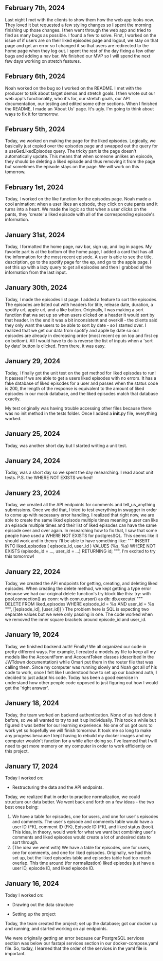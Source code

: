 ## February 7th, 2024
Last night I met with the clients to show them how the web app looks now. They loved it but requested a few styling changes so I spent the morning finishing up those changes. I then went through the web app and tried to find as many bugs as possible. I found a few to solve. First, I worked on the issue of if users are on their liked episodes page and logout, we stay on that page and get an error so I changed it so that users are redirected to the home page when they log out. I spent the rest of the day fixing a few other bugs and adding a nav bar. We finished our MVP so I will spend the next few days working on stretch features. 

## February 6th, 2024
Noah worked on the bug so I worked on the README. I met with the producer to talk about target demos and stretch goals. I then wrote out our web app's functionality, who it's for, our stretch goals, our API documentation, our testing and edited some other sections. When I finished the README, I made an 'About Us' page. It's ugly. I'm going to think about ways to fix it for tomorrow.

## February 5th, 2024
Today, we worked on making the page for the liked episodes. Logically, we basically just copied over the episodes page and swapped out the query for a useGetLikedEpisodes query. The tricky part is the page doesn't automatically update. This means that when someone unlikes an episode, they should be deleting a liked episode and thus removing it from the page but sometimes the episode stays on the page. We will work on this tomorrow. 

## February 1st, 2024
Today, I worked on the like function for the episodes page. Noah made a cool animation: when a user likes an episode, they click on cute pants and it turns into a heart. We made the logic so that when a user clicks on the pants, they 'create' a liked episode with all of the corresponding episode's information.

## January 31st, 2024

Today, I formatted the home page, nav bar, sign up, and log in pages. My favorite part is at the bottom of the home page, I added a card that has all the information for the most recent episode. A user is able to see the title, description, go to the spotify page for the ep, and go to the apple page. I set this up with a lazy query to get all episodes and then I grabbed all the information from the last input.

## January 30th, 2024

Today, I made the episodes list page. I added a feature to sort the episodes. The episodes are listed out with headers for title, release date, duration, a spotify url, apple url, and a like button. Originally, I was making a sort function that wa set up so when users clicked on a header it would sort by that header. In the end it was a bit inconsistent and overkill - the clients said they only want the users to be able to sort by date - so I started over. I realized that we get our data from spotify and apple by date so our episodes are already in decreasing order (most recent ep on top and first ep on bottom). All I would have to do is reverse the list of inputs when a 'sort by date' button is clicked. From there, it was easy.

## January 29, 2024

Today, I finally got the unit test on the get method for liked episodes to run! It passes if we are able to get a users liked episodes with no errors. It has a fake database of liked episodes for a user and passes when the status code is 200, the length of the response is equivalent to the amount of liked episodes in our mock database, and the liked episodes match that database exactly. 

My test originally was having trouble accessing other files because there was no init method in the tests folder. Once I added a __init__.py file, everything worked.

## January 25, 2024

Today, was another short day but I started writing a unit test.

## January 24, 2024

Today, was a short day so we spent the day researching. I read about unit tests. P.S. the WHERE NOT EXISTS worked!

## January 23, 2024

Today, we created all the API endpoints for comments and tell_us_anything submissions. Once we did that, I tried to test everything in swagger in order to come up with necessary error handling. I realized that right now, we are able to create the same liked episode multiple times meaning a user can like an episode multiple times and their list of liked episodes can have the same episode over and over again. In researching how to fix that, I saw that some people have used a WHERE NOT EXISTS for postgresSQL. This seems like it should work and in theory I'll be able to have something like:
"""
INSERT INTO liked_episodes (
episode_id,
user_id
)
VALUES (%s, %s)
WHERE NOT EXISTS (episode_id = ..., user_id = ...)
RETURNING id;
""",
I'm excited to try this tomorrow!

## January 22, 2024

Today, we created the API endpoints for getting, creating, and deleting liked episodes.
When creating the delete method, we kept getting a type error because we had our original delete function's try block like this:
try:
with pool.connection() as conn:
with conn.cursor() as db:
db.execute(
"""
DELETE FROM liked_episodes
WHERE episode_id = %s AND user_id = %s
""",
[[episode_id], [user_id]]
)
The problem here is SQL is expecting two separate values but we were only passing in one. The code worked when we removed the inner square brackets around episode_id and user_id.

## January 19, 2024

Today, we finished backend auth! Finally! We all organized our code in pretty different ways. For example, I created a models.py file to keep all my models like the AccountForm and AccountToken classes (described in the JWTdown documentation) while Omari put them in the router file that was calling them. Since my computer was running slowly and Noah got all of his code to work, once I felt like I understood how to set up our backend auth, I decided to just adapt his code. Today has been a good exercise in understand how other people code opposed to just figuring out how I would get the 'right answer'.

## January 18, 2024

Today, the team worked on backend authentication. None of us had done it before, so we all wanted to try to set it up individually. This took a while but figured it was better for our learning experience. No one of us got ours to work yet so hopefully we will finish tomorrow. It took me so long to make any progress because I kept having to rebuild my docker images and my computer wouldn't function for a while after doing so. I've learned that I will need to get more memory on my computer in order to work efficiently on this project.

## January 17, 2024

Today I worked on:

-   Restructuring the data and the API endpoints.

Today, we realized that in order to practice normalization, we could structure our data better. We went back and forth on a few ideas - the two best ones being:

1.  We have a table for episodes, one for users, and one for user's episodes and comments. The user's episode and comments table would have a user ID (FK), comment ID (FK), Episode ID (FK), and liked status (bool). This idea, in theory, would work for what we want but combining user's comments and liked episodes would create a lot of undesired data to sort through.
2.  (The idea we went with) We have a table for episodes, one for users, one for comments, and one for liked episodes. Originally, we had this set up, but the liked episodes table and episodes table had too much overlap. This time around (for normalization) liked episodes just have a user ID, episode ID, and liked episode ID.

## January 16, 2024

Today I worked on:

-   Drawing out the data structure

-   Setting up the project

Today, the team created the project; set up the database; got our docker up and running; and started working on api endpoints.

We were originally getting an error because our PostgreSQL services section was below our fastapi services section in our docker-compose.yaml file. So, today, I learned that the order of the services in the yaml file is important.
